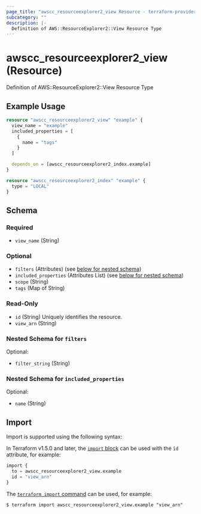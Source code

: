 ```yaml
---
page_title: "awscc_resourceexplorer2_view Resource - terraform-provider-awscc"
subcategory: ""
description: |-
  Definition of AWS::ResourceExplorer2::View Resource Type
---
```


# awscc_resourceexplorer2_view (Resource)

Definition of AWS::ResourceExplorer2::View Resource Type

## Example Usage

```terraform
resource "awscc_resourceexplorer2_view" "example" {
  view_name = "example"
  included_properties = [
    {
      name = "tags"
    }
  ]

  depends_on = [awscc_resourceexplorer2_index.example]
}

resource "awscc_resourceexplorer2_index" "example" {
  type = "LOCAL"
}
```

<!-- schema generated by tfplugindocs -->
## Schema

### Required

- `view_name` (String)

### Optional

- `filters` (Attributes) (see [below for nested schema](#nestedatt--filters))
- `included_properties` (Attributes List) (see [below for nested schema](#nestedatt--included_properties))
- `scope` (String)
- `tags` (Map of String)

### Read-Only

- `id` (String) Uniquely identifies the resource.
- `view_arn` (String)

<a id="nestedatt--filters"></a>
### Nested Schema for `filters`

Optional:

- `filter_string` (String)


<a id="nestedatt--included_properties"></a>
### Nested Schema for `included_properties`

Optional:

- `name` (String)

## Import

Import is supported using the following syntax:

In Terraform v1.5.0 and later, the [`import` block](https://developer.hashicorp.com/terraform/language/import) can be used with the `id` attribute, for example:

```terraform
import {
  to = awscc_resourceexplorer2_view.example
  id = "view_arn"
}
```

The [`terraform import` command](https://developer.hashicorp.com/terraform/cli/commands/import) can be used, for example:

```shell
$ terraform import awscc_resourceexplorer2_view.example "view_arn"
```